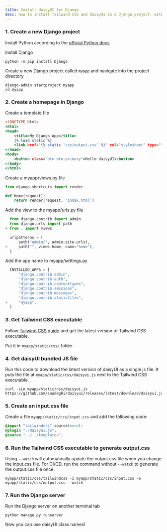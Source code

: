 ```yaml
---
title: Install daisyUI for Django
desc: How to install Tailwind CSS and daisyUI in a Django project, without Node.js
---
```


<script>
  import Translate from "$components/Translate.svelte"
</script>

### 1. Create a new Django project

Install Python according to the [official Python docs](https://www.python.org/)

Install Django

```sh:Terminal
python -m pip install Django
```

Create a new Django project called `myapp` and navigate into the project directory

```sh:Terminal
django-admin startproject myapp
cd myapp
```

### 2. Create a homepage in Django

Create a template file

```html:myapp/templates/index.html
<!DOCTYPE html>
<html>
<head>
    <title>My Django App</title>
    {% load static %}
    <link href="{% static 'css/output.css' %}" rel="stylesheet" type="text/css" />
</head>
<body>
    <button class="btn btn-primary">Hello daisyUI</button>
</body>
</html>
```

Create a myapp/views.py file

```py:myapp/views.py
from django.shortcuts import render

def home(request):
    return render(request, 'index.html')
```

Add the view to the myapp/urls.py file

```diff:myapp/urls.py
  from django.contrib import admin
  from django.urls import path
+ from . import views

  urlpatterns = [
      path("admin/", admin.site.urls),
+     path("", views.home, name="home"),
  ]
```

Add the app name to myapp/settings.py

```diff:myapp/settings.py
  INSTALLED_APPS = [
      "django.contrib.admin",
      "django.contrib.auth",
      "django.contrib.contenttypes",
      "django.contrib.sessions",
      "django.contrib.messages",
      "django.contrib.staticfiles",
+     "myapp",
  ]
```

### 3. Get Tailwind CSS executable

Follow [Tailwind CSS guide](https://tailwindcss.com/blog/standalone-cli) and get the latest version of Tailwind CSS executable.

Put it in `myapp/static/css/` folder.

### 4. Get daisyUI bundled JS file

Run this code to download the latest version of daisyUI as a single js file. It puts the file at `myapp/static/css/daisyui.js` next to the Tailwind CSS executable.

```sh:Terminal
curl -sLo myapp/static/css/daisyui.js https://github.com/saadeghi/daisyui/releases/latest/download/daisyui.js
```

### 5. Create an input.css file

Create a file `myapp/static/css/input.css` and add the following code:

```css:input.css
@import "tailwindcss" source(none);
@plugin "./daisyui.js";
@source "../../templates";
```

### 6. Run the Tailwind CSS executable to generate output.css

Using `--watch` will automatically update the output.css file when you change the input.css file. For CI/CD, run the command without `--watch` to generate the output.css file once.

```sh:Terminal
myapp/static/css/tailwindcss -i myapp/static/css/input.css -o myapp/static/css/output.css --watch
```

### 7. Run the Django server

Run the Django server on another terminal tab

```sh:Terminal
python manage.py runserver
```

Now you can use daisyUI class names!
